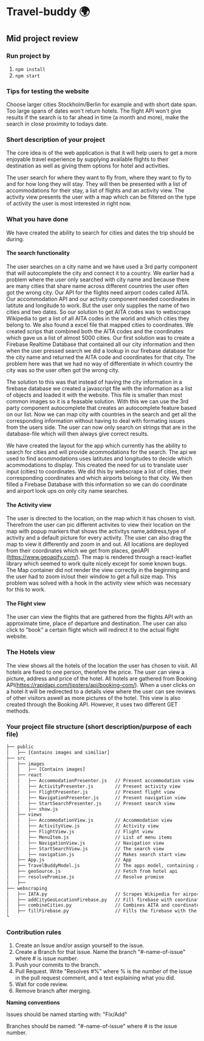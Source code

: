 # Travel-buddy :earth_africa:	
## Mid project review 

### Run project by

1. ```npm install```
2. ```npm start```

### Tips for testing the website
Choose larger cities Stockholm/Berlin for example and with short date span. Too large spans of dates won't return hotels. The flight API won't give results if the search is to far ahead in time (a month and more), make the search in close proximity to todays date.

### Short description of your project
The core idea is of the web application is that it will help users to get a more enjoyable travel experience by supplying available flights to their destination as well as giving them options for hotel and activities.  

The user search for where they want to fly from, where they want to fly to and for how long they will stay. They will then be presented with a list of accommodations for their stay, a list of flights and an activity view. The activity view presents the user with a map which can be filtered on the type of activity the user is most interested in right now. 

### What you have done
We have created the ability to search for cities and dates the trip should be during. 

####  The search functionality
The user searches on a city name and we have used a 3rd party component that will autocomplete the city and connect it to a country. We earlier had a problem where the user only searched with city name and because there are many cities that share name across different countries the user often got the wrong city. Our API for the flights need airport codes called AITA. Our accommodation API and our activity component needed coordinates in latitute and longitude to work. But the user only supplies the name of two cities and two dates. So our solution to get AITA codes was to webscrape Wikipedia to get a list of all AITA codes in the world and which cities they belong to. We also found a excel file that mapped cities to coordinates. We created scrips that combined both the AITA codes and the coordinates which gave us a list of almost 5000 cities. Our first solution was to create a Firebase Realtime Database that contained all our city information and then when the user pressed search we did a lookup in our firebase database for the city name and returned the AITA code and coordinates for that city. The problem here was that we had no way of differentiate in which country the city was so the user often got the wrong city.

The solution to this was that instead of having the city information in a firebase database we created a javascript file with the information as a list of objects and loaded it with the website. This file is smaller than most common images so it is a feasable solution. With this we can use the 3rd party component autocomplete that creates an autocomplete feature based on our list. Now we can map city with countries in the search and get all the corresponding information without having to deal with formating issues from the users side. The user can now only search on strings that are in the database-file which will then always give correct results.



We have created the layout for the app which currently has the ability to search for cities and will provide acommodations for the search. The api we used to find acommodations uses latitutes and longitudes to decide which acommodations to display. This created the need for us to translate user input (cities) to coordinates. We did this by webscrape a list of cities, their corresponding coordinates and which airports belong to that city. We then filled a Firebase Database with this information so we can do coordinate and airport look ups on only city name searches.

#### The Activity view
The user is directed to the location, on the map which it has chosen to visit. Therefrom the user can pic different activites to view their location on the map with popup markers that shows the activitys name,address,type of activity and a default picture for every activity. The user can also drag the map to view it differently and zoom in and out. 
All locations are deployed from their coordinates which we get from places, geoAPI (https://www.geoapify.com/).
The map is rendered through a react-leaflet library which seemed to work quite nicely except for some known bugs. The Map container did not render the view correctly in the beginning and the user had to zoom in/out their window to get a full size map. This problem was solved with a hook in the activity view which was necessary for this to work. 

#### The Flight view 
The user can view the flights that are gathered from the flights API with an approximate time, place of departure and destination. The user can also click to "book" a certain flight which will redirect it to the actual flight website. 


### The Hotels view 
The view shows all the hotels of the location the user has chosen to visit. All hotels are fixed to one person, therefore the price. The user can view a picture, address and price of the hotel. All hotels are gathered from Booking API(https://rapidapi.com/tipsters/api/booking-com/). When a user clicks on a hotel it will be redirected to a details view where the user can see reviews of other visitors aswell as more pictures of the hotel. This view is also created through the Booking API. However, it uses two different GET methods.




### Your project file structure (short description/purpose of each file)
```bash
├── public
│   ├── [Contains images and similiar]
├── src
│   ├── images
│   │   ├── [Contains images]
│   ├── react
│   │   ├── AccommodationPresenter.js   // Present accommodation view
│   │   ├── ActivityPresenter.js        // Present activity view
│   │   ├── FlightPresenter.js          // Present flight view
│   │   ├── NavigationPresenter.js      // Present navigation view
│   │   ├── StartSearchPresenter.js     // Present search view
│   │   ├── show.js
│   ├── views
│   │   ├── AccommodationView.js        // Accommodation view
│   │   ├── ActivityView.js             // Activity view
│   │   ├── FlightView.js               // Flight view
│   │   ├── MenuItem.js                 // List of menu items 
│   │   ├── NavigationView.js           // Navigation view
│   │   ├── StartSearchView.js          // The search view
│   │   ├── navigation.js               // Makes search start view
│   ├── App.js                          // App
│   ├── TravelBuddyModel.js             // The apps model, containing application state and functions
│   ├── geoSource.js                    // Fetch from hotel api
│   ├── resolvePromise.js               // Resolve promise
│   ├── 
├── webscraping
│   ├── IATA.py                         // Scrapes Wikipedia for airport AITA codes
│   ├── addCityGeoLocationFirebase.py   // Fill firebase with coordinate data from CSV file
│   ├── combineCities.py                // Combines AITA and coordinate databases to one
│   ├── fillFirebase.py                 // Fills the firebase with the data created in the other files
└
```

### Contribution rules

1. Create an Issue and/or assign yourself to the issue.
3. Create a Branch for that issue. Name the branch "#-name-of-issue" where # is issue number.
4. Push your commits to the branch.
5. Pull Request. Write "Resolves #%" where % is the number of the issue in the pull request comment, and a text explaining what you did.
6. Wait for code review.
7. Remove branch after merging.

**Naming conventions**

Issues should be named starting with: "Fix/Add"

Branches should be named: "#-name-of-issue" where # is the issue number.

